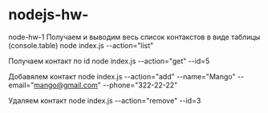 # nodejs-hw-
node-hw-1
Получаем и выводим весь список контакстов в виде таблицы (console.table)
node index.js --action="list"

Получаем контакт по id
node index.js --action="get" --id=5

Добавялем контакт
node index.js --action="add" --name="Mango" --email="mango@gmail.com" --phone="322-22-22"

Удаляем контакт
node index.js --action="remove" --id=3